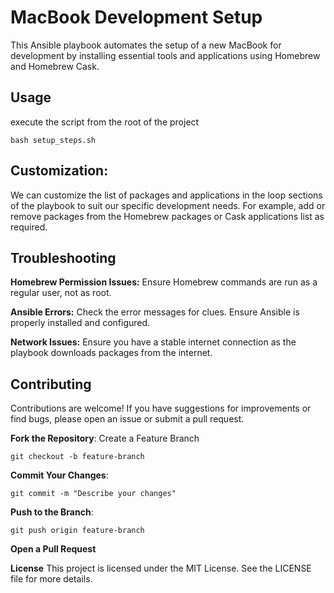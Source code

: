 # MacBook Development Setup

This Ansible playbook automates the setup of a new MacBook for development by installing essential tools and applications using Homebrew and Homebrew Cask.

## Usage
execute the script from the root of the project

    bash setup_steps.sh

## Customization:
We can customize the list of packages and applications in the loop sections of the playbook to suit our specific development needs. For example, add or remove packages from the Homebrew packages or Cask applications list as required.

## Troubleshooting
**Homebrew Permission Issues:** Ensure Homebrew commands are run as a regular user, not as root.

**Ansible Errors:** Check the error messages for clues. Ensure Ansible is properly installed and configured.

**Network Issues:** Ensure you have a stable internet connection as the playbook downloads packages from the internet.


## Contributing
Contributions are welcome! If you have suggestions for improvements or find bugs, please open an issue or submit a pull request.

**Fork the Repository**:
Create a Feature Branch

    git checkout -b feature-branch

**Commit Your Changes**:

    git commit -m "Describe your changes"


**Push to the Branch**:

    git push origin feature-branch


**Open a Pull Request**


**License**
This project is licensed under the MIT License. See the LICENSE file for more details.